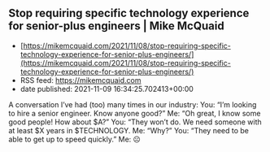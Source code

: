 ## Stop requiring specific technology experience for senior-plus engineers | Mike McQuaid
 - [https://mikemcquaid.com/2021/11/08/stop-requiring-specific-technology-experience-for-senior-plus-engineers/](https://mikemcquaid.com/2021/11/08/stop-requiring-specific-technology-experience-for-senior-plus-engineers/)
 - RSS feed: https://mikemcquaid.com
 - date published: 2021-11-09 16:34:25.702413+00:00

A conversation I’ve had (too) many times in our industry: You: “I’m looking to hire a senior engineer. Know anyone good?” Me: “Oh great, I know some good people! How about $A?” You: “They won’t do. We need someone with at least $X years in $TECHNOLOGY. Me: “Why?” You: “They need to be able to get up to speed quickly.” Me: ☹️

